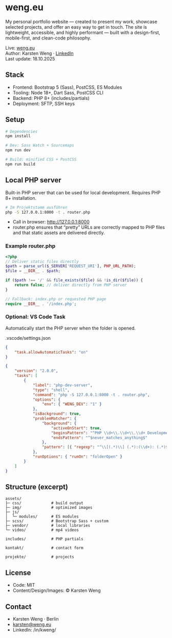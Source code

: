 # weng.eu

My personal portfolio website — created to present my work, showcase selected projects, and offer an easy way to get in touch. The site is lightweight, accessible, and highly performant — built with a design-first, mobile-first, and clean-code philosophy.

Live: [weng.eu](https://weng.eu/)  
Author: Karsten Weng · [LinkedIn](https://www.linkedin.com/in/kweng/)  
Last update: 18.10.2025

## Stack

-   Frontend: Bootstrap 5 (Sass), PostCSS, ES Modules
-   Tooling: Node 18+, Dart Sass, PostCSS CLI
-   Backend: PHP 8+ (includes/partials)
-   Deployment: SFTP, SSH keys

## Setup

```bash
# Dependencies
npm install

# Dev: Sass Watch + Sourcemaps
npm run dev

# Build: minified CSS + PostCSS
npm run build
```

## Local PHP server

Built-in PHP server that can be used for local development. Requires PHP 8+ installation.

```bash
# Im Projektstamm ausführen
php -S 127.0.0.1:8000 -t . router.php
```

-   Call in browser: http://127.0.0.1:8000
-   router.php ensures that “pretty” URLs are correctly mapped to PHP files and that static assets are delivered directly.

### Example router.php

```php
<?php
// Deliver static files directly
$path = parse_url($_SERVER['REQUEST_URI'], PHP_URL_PATH);
$file = __DIR__ . $path;

if ($path !== '/' && file_exists($file) && !is_dir($file)) {
    return false; // deliver directly from PHP server
}

// Fallback: index.php or requested PHP page
require __DIR__ . '/index.php';
```

### Optional: VS Code Task

Automatically start the PHP server when the folder is opened.

.vscode/settings.json

```json
{
    "task.allowAutomaticTasks": "on"
}
```

```json
{
    "version": "2.0.0",
    "tasks": [
        {
            "label": "php-dev-server",
            "type": "shell",
            "command": "php -S 127.0.0.1:8000 -t . router.php",
            "options": {
                "env": { "WENG_DEV": "1" }
            },
            "isBackground": true,
            "problemMatcher": {
                "background": {
                    "activeOnStart": true,
                    "beginsPattern": "^PHP \\d+\\.\\d+\\.\\d+ Development Server \\(.*\\) started",
                    "endsPattern": "^$never_matches_anything$"
                },
                "pattern": [{ "regexp": "^\\[(.*)\\] (.*):(\\d+): (.*)$", "file": 2, "line": 3, "message": 4 }]
            },
            "runOptions": { "runOn": "folderOpen" }
        }
    ]
}
```

## Structure (excerpt)

```text
assets/
├─ css/             # build output
├─ img/             # optimized images
├─ js/
│  └─ modules/      # ES modules
├─ scss/            # Bootstrap Sass + custom
├─ vendor/          # local libraries
└─ video/           # mp4 videos

includes/           # PHP partials

kontakt/            # contact form

projekte/           # projects

```

## License

-   Code: MIT
-   Content/Design/Images: © Karsten Weng

## Contact

-   Karsten Weng · Berlin
-   karsten@weng.eu
-   LinkedIn: /in/kweng/
